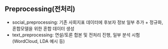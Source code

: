 ## Preprocessing(전처리)
- social_preprocessing: 기존 사회지표 데이터에 후보자 정보 일부 추가 + 정규화, 혼합모델을 위한 혼합 데이터 생성
- text_preprocessing: 연설/토론 합본 및 전처리 진행, 일부 분석 시험(WordCloud, LDA 예시 등)